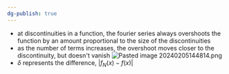 ```yaml
---
dg-publish: true
---
```


- at discontinuities in a function, the fourier series always overshoots the function by an amount proportional to the size of the discontinuities
- as the number of terms increases, the overshoot moves closer to the discontinuity, but doesn't vanish
![Pasted image 20240205144814.png](/img/user/pics/Pasted%20image%2020240205144814.png)
- $\delta$ represents the difference, $|f_{N}(x)-f(x)|$
